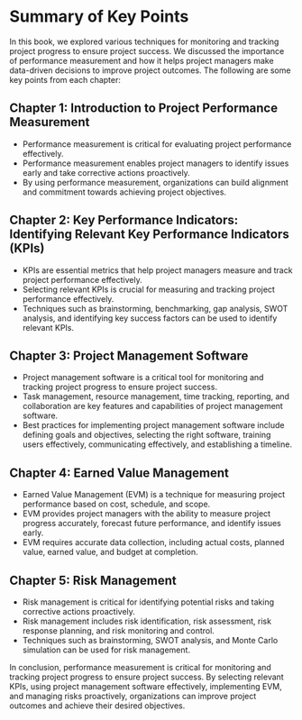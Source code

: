 Summary of Key Points
=================================

In this book, we explored various techniques for monitoring and tracking project progress to ensure project success. We discussed the importance of performance measurement and how it helps project managers make data-driven decisions to improve project outcomes. The following are some key points from each chapter:

Chapter 1: Introduction to Project Performance Measurement
----------------------------------------------------------

* Performance measurement is critical for evaluating project performance effectively.
* Performance measurement enables project managers to identify issues early and take corrective actions proactively.
* By using performance measurement, organizations can build alignment and commitment towards achieving project objectives.

Chapter 2: Key Performance Indicators: Identifying Relevant Key Performance Indicators (KPIs)
---------------------------------------------------------------------------------------------

* KPIs are essential metrics that help project managers measure and track project performance effectively.
* Selecting relevant KPIs is crucial for measuring and tracking project performance effectively.
* Techniques such as brainstorming, benchmarking, gap analysis, SWOT analysis, and identifying key success factors can be used to identify relevant KPIs.

Chapter 3: Project Management Software
--------------------------------------

* Project management software is a critical tool for monitoring and tracking project progress to ensure project success.
* Task management, resource management, time tracking, reporting, and collaboration are key features and capabilities of project management software.
* Best practices for implementing project management software include defining goals and objectives, selecting the right software, training users effectively, communicating effectively, and establishing a timeline.

Chapter 4: Earned Value Management
----------------------------------

* Earned Value Management (EVM) is a technique for measuring project performance based on cost, schedule, and scope.
* EVM provides project managers with the ability to measure project progress accurately, forecast future performance, and identify issues early.
* EVM requires accurate data collection, including actual costs, planned value, earned value, and budget at completion.

Chapter 5: Risk Management
--------------------------

* Risk management is critical for identifying potential risks and taking corrective actions proactively.
* Risk management includes risk identification, risk assessment, risk response planning, and risk monitoring and control.
* Techniques such as brainstorming, SWOT analysis, and Monte Carlo simulation can be used for risk management.

In conclusion, performance measurement is critical for monitoring and tracking project progress to ensure project success. By selecting relevant KPIs, using project management software effectively, implementing EVM, and managing risks proactively, organizations can improve project outcomes and achieve their desired objectives.
